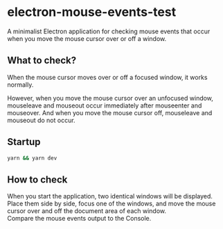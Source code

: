 # electron-mouse-events-test

A minimalist Electron application for checking mouse events that occur when you move the mouse cursor over or off a window.

## What to check?

When the mouse cursor moves over or off a focused window, it works normally.

However, when you move the mouse cursor over an unfocused window, mouseleave and mouseout occur immediately after mouseenter and mouseover. And when you move the mouse cursor off, mouseleave and mouseout do not occur.

## Startup

```sh
yarn && yarn dev
```

## How to check

When you start the application, two identical windows will be displayed.  
Place them side by side, focus one of the windows, and move the mouse cursor over and off the document area of ​​each window.  
Compare the mouse events output to the Console.
